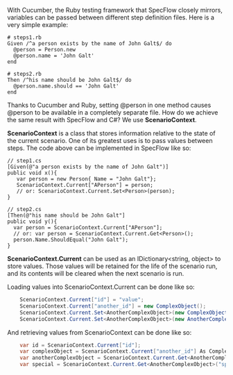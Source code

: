 With Cucumber, the Ruby testing framework that SpecFlow closely mirrors, variables can be passed between different step definition files.  Here is a very simple example:

    # steps1.rb
    Given /^a person exists by the name of John Galt$/ do
      @person = Person.new
      @person.name = 'John Galt'
    end

    # steps2.rb
    Then /^his name should be John Galt$/ do
      @person.name.should == 'John Galt'
    end

Thanks to Cucumber and Ruby, setting @person in one method causes @person to be available in a completely separate file.  How do we achieve the same result with SpecFlow and C#?  We use **ScenarioContext**.

**ScenarioContext** is a class that stores information relative to the state of the current scenario.  One of its greatest uses is to pass values between steps.  The code above can be implemented in SpecFlow like so:

    // step1.cs
    [Given(@"a person exists by the name of John Galt")]
    public void x(){
       var person = new Person{ Name = "John Galt"};
       ScenarioContext.Current["APerson"] = person;
       // or: ScenarioContext.Current.Set<Person>(person);
    }

    // step2.cs
    [Then(@"his name should be John Galt"]
    public void y(){
      var person = ScenarioContext.Current["APerson"];
      // or: var person = ScenarioContext.Current.Get<Person>();
      person.Name.ShouldEqual("John Galt");
    }

**ScenarioContext.Current** can be used as an IDictionary<string, object> to store values.  Those values will be retained for the life of the scenario run, and its contents will be cleared when the next scenario is run.

Loading values into ScenarioContext.Current can be done like so:
```c#
    ScenarioContext.Current["id"] = "value";
    ScenarioContext.Current["another_id"] = new ComplexObject();
    ScenarioContext.Current.Set<AnotherComplexObject>(new ComplexObject());
    ScenarioContext.Current.Set<AnotherComplexObject>(new AnotherComplexObject(), "special id");
```
And retrieving values from ScenarioContext can be done like so:
```c#
    var id = ScenarioContext.Current["id"];
    var complexObject = ScenarioContext.Current["another_id"] As ComplexObject;
    var anotherComplexObject = ScenarioContext.Current.Get<AnotherComplexObject>();
    var special = ScenarioContext.Current.Get<AnotherComplexObject>("special id");
```